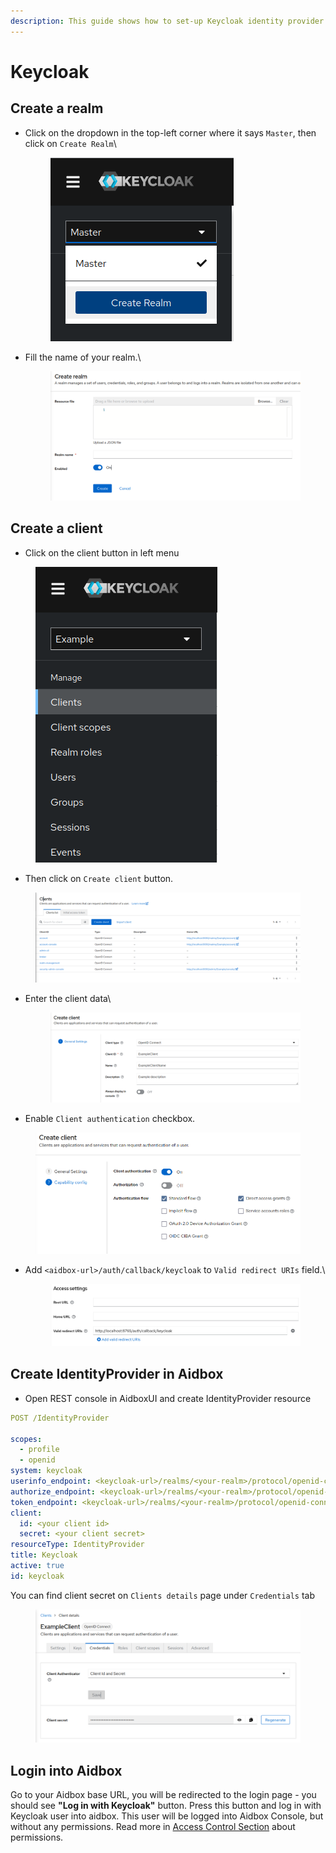 ```yaml
---
description: This guide shows how to set-up Keycloak identity provider with Aidbox
---
```


# Keycloak

## Create a realm

*   Click on the dropdown in the top-left corner where it says `Master`, then click on `Create Realm`\


    <figure><img src="../../../../.gitbook/assets/image (1) (1) (2).png" alt=""><figcaption></figcaption></figure>
*   Fill the name of your realm.\


    <figure><img src="../../../../.gitbook/assets/image (6) (2).png" alt=""><figcaption></figcaption></figure>

## Create a client

* Click on the client button in left menu&#x20;

<figure><img src="../../../../.gitbook/assets/image (8) (1) (2).png" alt=""><figcaption></figcaption></figure>

* Then click on `Create client` button.

<figure><img src="../../../../.gitbook/assets/image (10) (2).png" alt=""><figcaption></figcaption></figure>

*   Enter the client data\


    <figure><img src="../../../../.gitbook/assets/image (9) (2).png" alt=""><figcaption></figcaption></figure>
* Enable `Client authentication` checkbox.

<figure><img src="../../../../.gitbook/assets/image (2) (1) (2).png" alt=""><figcaption></figcaption></figure>

*   Add `<aidbox-url>/auth/callback/keycloak` to `Valid redirect URIs` field.\


    <figure><img src="../../../../.gitbook/assets/image (3) (2).png" alt=""><figcaption></figcaption></figure>

## Create IdentityProvider in Aidbox

* Open REST console in AidboxUI and create IdentityProvider resource

```yaml
POST /IdentityProvider

scopes:
  - profile
  - openid
system: keycloak
userinfo_endpoint: <keycloak-url>/realms/<your-realm>/protocol/openid-connect/userinfo
authorize_endpoint: <keycloak-url>/realms/<your-realm>/protocol/openid-connect/auth
token_endpoint: <keycloak-url>/realms/<your-realm>/protocol/openid-connect/token
client:
  id: <your client id>
  secret: <your client secret>
resourceType: IdentityProvider
title: Keycloak
active: true
id: keycloak
```

You can find client secret on `Clients details` page under `Credentials` tab

<figure><img src="../../../../.gitbook/assets/image (4) (1) (1) (2).png" alt=""><figcaption></figcaption></figure>

## Login into Aidbox

Go to your Aidbox base URL, you will be redirected to the login page - you should see **"Log in with Keycloak"** button. Press this button and log in with Keycloak user into aidbox. This user will be logged into Aidbox Console, but without any permissions. Read more in [Access Control Section](../../security/) about permissions.
